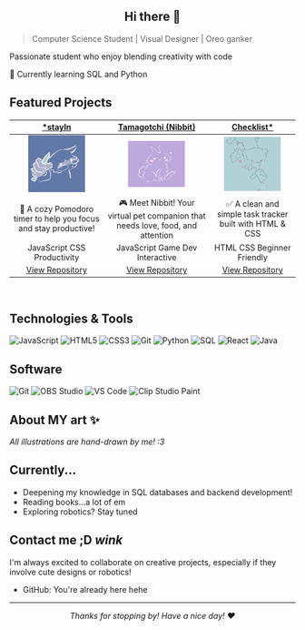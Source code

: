 
<div align="center">

## Hi there 🌻
</div>

>  Computer Science Student |  Visual Designer | Oreo ganker

Passionate student who enjoy blending creativity with code

🌱 Currently learning SQL and Python 

## Featured Projects

| <a href="https://github.com/maddie-0xFF/stayIn" target="_blank">*stayIn</a> | <a href="https://github.com/maddie-0xFF/tamagotchi" target="_blank">Tamagotchi (Nibbit)</a> | <a href="https://github.com/maddie-0xFF/Checklist-" target="_blank">Checklist*</a> |
| :---: | :---: | :---: |
| <img src="https://raw.githubusercontent.com/maddie-0xFF/stayIn/main/assets/raccoon.png" width="100px"> | <img src="https://raw.githubusercontent.com/maddie-0xFF/tamagotchi/main/assets/nibbit.png" width="100px"> | <img src="https://raw.githubusercontent.com/maddie-0xFF/Checklist-/main/assets/check.png" width="100px"> |
| 🦝 A cozy Pomodoro timer to help you focus and stay productive! | 🎮 Meet Nibbit! Your virtual pet companion that needs love, food, and attention | ✅ A clean and simple task tracker built with HTML & CSS |
| JavaScript CSS Productivity | JavaScript Game Dev Interactive | HTML CSS Beginner Friendly |
| <a href="https://github.com/maddie-0xFF/stayIn" target="_blank">View Repository</a> | <a href="https://github.com/maddie-0xFF/tamagotchi" target="_blank">View Repository</a> | <a href="https://github.com/maddie-0xFF/Checklist-" target="_blank">View Repository</a> |

<br/>


## Technologies & Tools

![JavaScript](https://img.shields.io/badge/-JavaScript-F7DF1E?style=flat-square&logo=javascript&logoColor=black)
![HTML5](https://img.shields.io/badge/-HTML5-E34F26?style=flat-square&logo=html5&logoColor=white)
![CSS3](https://img.shields.io/badge/-CSS3-1572B6?style=flat-square&logo=css3)
![Git](https://img.shields.io/badge/-Git-F05032?style=flat-square&logo=git&logoColor=white)
![Python](https://img.shields.io/badge/-Python-3776AB?style=flat-square&logo=python&logoColor=white)
![SQL](https://img.shields.io/badge/-SQL-4479A1?style=flat-square&logo=mysql&logoColor=white)
![React](https://img.shields.io/badge/-React-61DAFB?style=flat-square&logo=react&logoColor=black)
![Java](https://img.shields.io/badge/-Java-007396?style=flat-square&logo=java&logoColor=white)

## Software

![Git](https://img.shields.io/badge/-Git-F05032?style=flat-square&logo=git&logoColor=white)
![OBS Studio](https://img.shields.io/badge/-OBS%20Studio-302E31?style=flat-square&logo=obsstudio&logoColor=white)
![VS Code](https://img.shields.io/badge/-VS%20Code-007ACC?style=flat-square&logo=visualstudiocode&logoColor=white)
![Clip Studio Paint](https://img.shields.io/badge/-Clip%20Studio%20Paint-000000?style=flat-square&logo=clipstudiopaint&logoColor=white)


## About MY art ✨

 *All illustrations are hand-drawn by me! :3* 

## Currently...

-  Deepening my knowledge in SQL databases and backend development!
-  Reading books...a lot of em
-  Exploring robotics? Stay tuned


##  Contact me ;D *wink*

I'm always excited to collaborate on creative projects, especially if they involve cute designs or robotics!

-  GitHub: You're already here hehe


---

<div align="center">
  
  *Thanks for stopping by! Have a nice day! ❤️*
</div>
